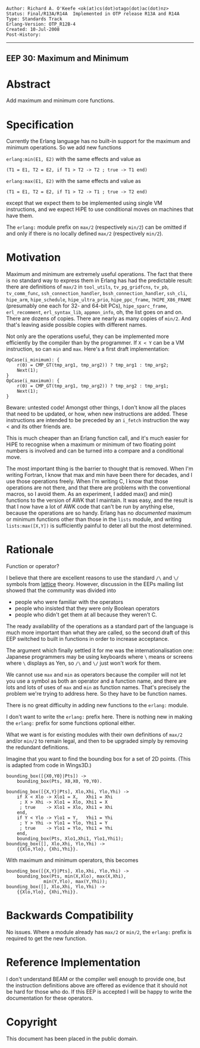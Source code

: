     Author: Richard A. O'Keefe <ok(at)cs(dot)otago(dot)ac(dot)nz>
    Status: Final/R13A/R14A  Implemented in OTP release R13A and R14A
    Type: Standards Track
    Erlang-Version: OTP_R12B-4
    Created: 10-Jul-2008
    Post-History:
****
EEP 30: Maximum and Minimum
----

Abstract
========

Add maximum and minimum core functions.

Specification
=============

Currently the Erlang language has no built-in support for
the maximum and minimum operations.  So we add new functions

`erlang:min(E1, E2)`  with the same effects and value as

    (T1 = E1, T2 = E2, if T1 > T2 -> T2 ; true -> T1 end)

`erlang:max(E1, E2)`  with the same effects and value as

    (T1 = E1, T2 = E2, if T1 > T2 -> T1 ; true -> T2 end)

except that we expect them to be implemented using single VM
instructions, and we expect HiPE to use conditional moves on
machines that have them.

The `erlang:` module prefix on `max/2` (respectively `min/2`) can
be omitted if and only if there is no locally defined `max/2`
(respectively `min/2`).

Motivation
==========

Maximum and minimum are extremely useful operations.
The fact that there is no standard way to express them in Erlang
has had the predictable result:  there are definitions of `max/2`
in `tool_utils`, `tv_pg_gridfcns`, `tv_pb`, `tv_comm_func`,
`ssh_connection_handler`, `bssh_connection_handler`, `ssh_cli`,
`hipe_arm`, `hipe_schedule`, `hipe_ultra_prio`, `hipe_ppc_frame`,
`?HIPE_X86_FRAME` (presumably one each for 32- and 64-bit PCs),
`hipe_sparc_frame`, `erl_recomment`, `erl_syntax_lib`, `appmon_info`,
oh, the list goes on and on.  There are dozens of copies.
There are nearly as many copies of `min/2`.  And that's leaving
aside possible copies with different names.

Not only are the operations useful, they can be implemented
more efficiently by the compiler than by the programmer.
If `X < Y` can be a VM instruction, so can `min` and `max`.
Here's a first draft implementation:

    OpCase(i_minimum): {
        r(0) = CMP_GT(tmp_arg1, tmp_arg2)) ? tmp_arg1 : tmp_arg2;
        Next(1);
    }
    OpCase(i_maximum): {
        r(0) = CMP_GT(tmp_arg1, tmp_arg2)) ? tmp_arg2 : tmp_arg1;
        Next(1);
    }

Beware: untested code!  Amongst other things, I don't know all the
places that need to be updated, or how, when new instructions are
added.  These instructions are intended to be preceded by an
`i_fetch` instruction the way < and its other friends are.

This is much cheaper than an Erlang function call, and it's much
easier for HiPE to recognise when a maximum or minimum of two
floating point numbers is involved and can be turned into a
compare and a conditional move.

The most important thing is the barrier to thought that is
removed.  When I'm writing Fortran, I know that max and min have
been there for decades, and I use those operations freely.
When I'm writing C, I know that those operations are not there,
and that there are problems with the conventional macros, so
I avoid them.  As an experiment, I added max() and min() functions
to the version of AWK that I maintain.  It was easy, and the
result is that I now have a lot of AWK code that can't be run by
anything else, because the operations are so handy.  Erlang has
no *documented* maximum or minimum functions other than those in
the `lists` module, and writing `lists:max([X,Y])` is sufficiently
painful to deter all but the most determined.

Rationale
=========

Function or operator?

I believe that there are excellent reasons to use the standard
`/\` and `\/` symbols from [lattice][] theory.  However, discussion in
the EEPs mailing list showed that the community was divided
into

- people who were familiar with the operators
- people who insisted that they were only Boolean operators
- people who didn't get them at all because they weren't C.

The ready availability of the operations as a standard part of
the language is much more important than what they are called,
so the second draft of this EEP switched to built in functions
in order to increase acceptance.

The argument which finally settled it for me was the
internationalisation one:  Japanese programmers may be using
keyboards where `\` means or screens where `\` displays as Yen,
so `/\` and `\/` just won't work for them.

We cannot use `max` and `min` as operators because the compiler
will not let you use a symbol as both an operator and a function
name, and there are lots and lots of uses of `max` and `min` as
function names.  That's precisely the problem we're trying to
address here.  So they have to be function names.

There is no great difficulty in adding new functions to the
`erlang:` module.

I don't want to write the `erlang:` prefix here.  There is
nothing new in making the `erlang:` prefix for some functions
optional either.

What we want is for existing modules with their own definitions
of `max/2` and/or `min/2` to remain legal, and then to be upgraded
simply by removing the redundant definitions.

Imagine that you want to find the bounding box for a set
of 2D points.  (This is adapted from code in Wings3D.)

    bounding_box([{X0,Y0}|Pts]) ->
        bounding_box(Pts, X0,X0, Y0,Y0).

    bounding_box([{X,Y}|Pts], Xlo,Xhi, Ylo,Yhi) ->
        if X < Xlo -> Xlo1 = X,   Xhi1 = Xhi
         ; X > Xhi -> Xlo1 = Xlo, Xhi1 = X
         ; true    -> Xlo1 = Xlo, Xhi1 = Xhi
        end,
        if Y < Ylo -> Ylo1 = Y,   Yhi1 = Yhi
         ; Y > Yhi -> Ylo1 = Ylo, Yhi1 = Y
         ; true    -> Ylo1 = Ylo, Yhi1 = Yhi
        end,
        bounding_box(Pts, Xlo1,Xhi1, Ylo1,Yhi1);
    bounding_box([], Xlo,Xhi, Ylo,Yhi) ->
        {{Xlo,Ylo}, {Xhi,Yhi}}.

With maximum and minimum operators, this becomes

    bounding_box([{X,Y}|Pts], Xlo,Xhi, Ylo,Yhi) ->
        bounding_box(Pts, min(X,Xlo), max(X,Xhi),
                  min(Y,Ylo), max(Y,Yhi));
    bounding_box([], Xlo,Xhi, Ylo,Yhi) ->
        {{Xlo,Ylo}, {Xhi,Yhi}}.

Backwards Compatibility
=======================

No issues.  Where a module already has `max/2` or `min/2`,
the `erlang:` prefix is required to get the new function.

Reference Implementation
========================

I don't understand BEAM or the compiler well enough to
provide one, but the instruction definitions above are
offered as evidence that it should not be hard for those
who do.  If this EEP is accepted I will be happy to write
the documentation for these operators.

[lattice]: http://mathworld.wolfram.com/Lattice.html
    "Lattice Algebra"

Copyright
=========

This document has been placed in the public domain.

[EmacsVar]: <> "Local Variables:"
[EmacsVar]: <> "mode: indented-text"
[EmacsVar]: <> "indent-tabs-mode: nil"
[EmacsVar]: <> "sentence-end-double-space: t"
[EmacsVar]: <> "fill-column: 70"
[EmacsVar]: <> "coding: utf-8"
[EmacsVar]: <> "End:"
